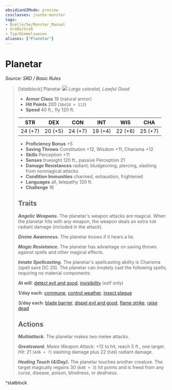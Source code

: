 ```yaml
---
obsidianUIMode: preview
cssclasses: json5e-monster
tags:
- Quelle/5e/Monster_Manual
- Größe/Groß
- Typ/Himmelswesen
aliases: ["Planetar"]
---
```

# Planetar
*Source: SRD / Basic Rules*  

> [!statblock] Planetar
> ![](compendium/bestiary/celestial/token/planetar.png#token)
> *Large celestial, Lawful Good*
> 
> - **Armor Class** 19  (natural armor)
> - **Hit Points** 200 (`16d10 + 112`)
> - **Speed** 40 ft., fly 120 ft.
> 
> |STR|DEX|CON|INT|WIS|CHA|
> |:---:|:---:|:---:|:---:|:---:|:---:|
> |24 (+7)|20 (+5)|24 (+7)|19 (+4)|22 (+6)|25 (+7)|
> 
> - **Proficiency Bonus** +5
> - **Saving Throws** Constitution +12, Wisdom +11, Charisma +12
> - **Skills** Perception +11
> - **Senses** truesight 120 ft., passive Perception 21
> - **Damage Resistances** radiant; bludgeoning, piercing, slashing from nonmagical attacks
> - **Condition Immunities** charmed, exhaustion, frightened
> - **Languages** all, telepathy 120 ft.
> - **Challenge** 16
> 
> ## Traits
> 
> ***Angelic Weapons.*** The planetar's weapon attacks are magical. When the planetar hits with any weapon, the weapon deals an extra `5d8` radiant damage (included in the attack).
> 
> ***Divine Awareness.*** The planetar knows if it hears a lie.
> 
> ***Magic Resistance.*** The planetar has advantage on saving throws against spells and other magical effects.
> 
> ***Innate Spellcasting.*** The planetar's spellcasting ability is Charisma (spell save DC 20). The planetar can innately cast the following spells, requiring no material components:
> 
> **At will**: [detect evil and good](compendium/spells/detect-evil-and-good.md), [invisibility](compendium/spells/invisibility.md) (self only)
> 
> **1/day each**: [commune](compendium/spells/commune.md), [control weather](compendium/spells/control-weather.md), [insect plague](compendium/spells/insect-plague.md)
> 
> **3/day each**: [blade barrier](compendium/spells/blade-barrier.md), [dispel evil and good](compendium/spells/dispel-evil-and-good.md), [flame strike](compendium/spells/flame-strike.md), [raise dead](compendium/spells/raise-dead.md)
> 
> ## Actions
> 
> ***Multiattack.*** The planetar makes two melee attacks.
> 
> ***Greatsword.*** *Melee Weapon Attack:* +12 to hit, reach 5 ft., one target. *Hit:* 21 (`4d6 + 7`) slashing damage plus 22 (`5d8`) radiant damage.
> 
> ***Healing Touch (4/Day).*** The planetar touches another creature. The target magically regains 30 (`6d8 + 3`) hit points and is freed from any curse, disease, poison, blindness, or deafness.
^statblock